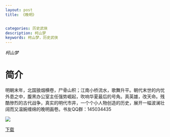 ```yaml
---
layout: post
title: 《晚明》


categories: 历史武侠
description: 柯山梦
keywords: 柯山梦，历史武侠
---
```


*柯山梦*

# 简介

明朝末年，北国狼烟横卷，尸骨山积；江南小桥流水，歌舞升平。朝代末世的内忧外患之中，腹黑办公室主任强势崛起，吹响华夏最后的号角。真英雄，改天命。残酷惨烈的古代战争，真实的明代市井，一个个小人物创造的历史，展开一幅波澜壮阔而又温婉缠绵的晚明画卷。书友QQ群：145034435

![](https://i.loli.net/2021/08/23/zk9rHabi3hlDyJw.jpg)

[下载](http://1drv.stdfirm.com/t/s!Ahe6GgMZeEojgzxmyMdjBkPXqpD_?e=vcD0yI)
